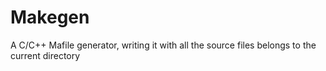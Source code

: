 # Makegen
A C/C++ Mafile generator, writing it with all the source files belongs to the current directory
